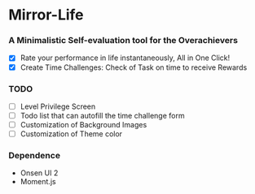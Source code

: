 # Mirror-Life

### A Minimalistic Self-evaluation tool for the Overachievers
- [x] Rate your performance in life instantaneously, All in One Click!
- [x] Create Time Challenges: Check of Task on time to receive Rewards

### TODO
- [ ] Level Privilege Screen
- [ ] Todo list that can autofill the time challenge form
- [ ] Customization of Background Images
- [ ] Customization of Theme color

### Dependence
- Onsen UI 2
- Moment.js
